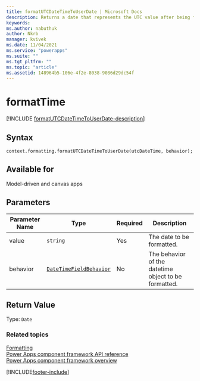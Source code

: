 ```yaml
---
title: formatUTCDateTimeToUserDate | Microsoft Docs
description: Returns a date that represents the UTC value after being formatted.
keywords:
ms.author: nabuthuk
author: Nkrb
manager: kvivek
ms.date: 11/04/2021
ms.service: "powerapps"
ms.suite: ""
ms.tgt_pltfrm: ""
ms.topic: "article"
ms.assetid: 148964b5-106e-4f2e-8038-9086d29dc54f
---
```


# formatTime

[!INCLUDE [formatUTCDateTimeToUserDate-description](includes/formatUTCDateTimeToUserDate-description.md)]

## Syntax

`context.formatting.formatUTCDateTimeToUserDate(utcDateTime, behavior);`

## Available for

Model-driven and canvas apps

## Parameters

| Parameter Name | Type                                                   | Required | Description                                          |
| -------------- | ------------------------------------------------------ | -------- | ---------------------------------------------------- |
| value          | `string`                                               | Yes      | The date to be formatted.                            |
| behavior       | [`DateTimeFieldBehavior`](../DateTimeFieldBehavior.md) | No       | The behavior of the datetime object to be formatted. |

## Return Value

Type: `Date`

### Related topics

[Formatting](../formatting.md)<br/>
[Power Apps component framework API reference](../../reference/index.md)<br/>
[Power Apps component framework overview](../../overview.md)

[!INCLUDE[footer-include](../../../../includes/footer-banner.md)]
